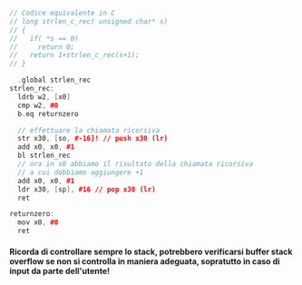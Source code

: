 ```cpp
// Codice equivalente in C
// long strlen_c_rec( unsigned char* s)
// {
//   if( *s == 0)
//     return 0;
//   return 1+strlen_c_rec(s+1);
// }

  .global strlen_rec
strlen_rec:
  ldrb w2, [x0]
  cmp w2, #0
  b.eq returnzero

  // effettuare la chiamata ricorsiva
  str x30, [so, #-16]! // push x30 (lr)
  add x0, x0, #1
  bl strlen_rec
  // ora in x0 abbiamo il risultato della chiamata ricorsiva 
  // a cui dobbiamo aggiungere +1
  add x0, x0, #1
  ldr x30, [sp], #16 // pop x30 (lr)
  ret

returnzero:
  mov x0, #0
  ret
```

#### Ricorda di controllare sempre lo stack, potrebbero verificarsi buffer stack overflow se non si controlla in maniera adeguata, sopratutto in caso di input da parte dell'utente!